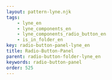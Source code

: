 ```yaml
---
layout: pattern-lyne.njk
tags: 
    - lyne_en
    - lyne_components_en
    - lyne_components_radio_button_en
    - is_in_folder_en
key: radio-button-panel-lyne_en
title: Radio-Button-Panel
parent: radio-button-folder-lyne_en
keywords: radio-button-panel
order: 525
---
```

